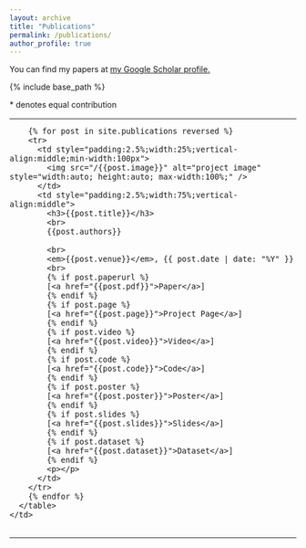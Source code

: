 ```yaml
---
layout: archive
title: "Publications"
permalink: /publications/
author_profile: true
---
```



You can find my papers at <u><a href="https://scholar.google.fr/citations?user=UpV5wyYAAAAJ&hl=en">my Google Scholar profile</a>.</u>

{% include base_path %}

\* denotes equal contribution

<table style="width:100%;max-width:800px;border:none;border-spacing:0px;border-collapse:collapse;margin-right:auto;margin-left:0px;cellpadding:0px;cellspacing:0px;">
  <tr style="padding:0px">
    <td style="padding:0px">
      <table style="width:100%;border:none;border-spacing:0px;border-collapse:collapse;margin-right:auto;margin-left:0px;">

        {% for post in site.publications reversed %}
        <tr>
          <td style="padding:2.5%;width:25%;vertical-align:middle;min-width:100px">
            <img src="/{{post.image}}" alt="project image" style="width:auto; height:auto; max-width:100%;" />
          </td>
          <td style="padding:2.5%;width:75%;vertical-align:middle">
            <h3>{{post.title}}</h3>
            <br>
            {{post.authors}}

            <br>
            <em>{{post.venue}}</em>, {{ post.date | date: "%Y" }}
            <br>
            {% if post.paperurl %}
            [<a href="{{post.pdf}}">Paper</a>]
            {% endif %}
            {% if post.page %}
            [<a href="{{post.page}}">Project Page</a>]
            {% endif %}
            {% if post.video %}
            [<a href="{{post.video}}">Video</a>]
            {% endif %}
            {% if post.code %}
            [<a href="{{post.code}}">Code</a>]
            {% endif %}
            {% if post.poster %}
            [<a href="{{post.poster}}">Poster</a>]
            {% endif %}
            {% if post.slides %}
            [<a href="{{post.slides}}">Slides</a>]
            {% endif %}
            {% if post.dataset %}
            [<a href="{{post.dataset}}">Dataset</a>]
            {% endif %}
            <p></p>
          </td>
        </tr>
        {% endfor %}
      </table>
    </td>
  </tr>
</table>

